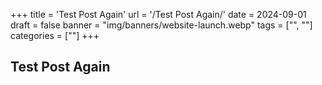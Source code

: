 +++
title = 'Test Post Again'
url = '/Test Post Again/'
date = 2024-09-01
draft = false
banner = "img/banners/website-launch.webp"
tags = ["", ""]
categories = [""]
+++
## Test Post Again ##
